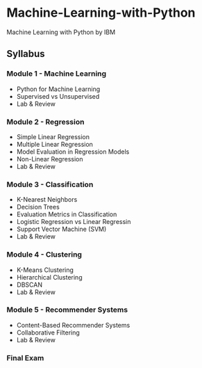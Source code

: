 # Machine-Learning-with-Python
Machine Learning with Python by IBM
## Syllabus

### Module 1 - Machine Learning
- Python for Machine Learning
- Supervised vs Unsupervised
- Lab & Review
### Module 2 - Regression
- Simple Linear Regression
- Multiple Linear Regression
- Model Evaluation in Regression Models
- Non-Linear Regression
- Lab & Review
### Module 3 - Classification
- K-Nearest Neighbors
- Decision Trees
- Evaluation Metrics in Classification
- Logistic Regression vs Linear Regressin
- Support Vector Machine (SVM)
- Lab & Review
### Module 4 - Clustering
- K-Means Clustering
- Hierarchical Clustering
- DBSCAN
- Lab & Review
### Module 5 - Recommender Systems
- Content-Based Recommender Systems
- Collaborative Filtering
- Lab & Review

### Final Exam
